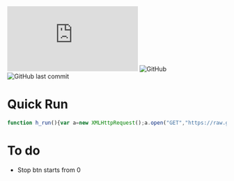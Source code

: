 ![GitHub file size in bytes](https://img.shields.io/github/size/thegamerx1/thatquizhack/dist/thatquiz.js?label=Release%20Size&style=for-the-badge)
![GitHub](https://img.shields.io/github/license/thegamerx1/thatquizhack?style=for-the-badge)
![GitHub last commit](https://img.shields.io/github/last-commit/thegamerx1/thatquizhack?style=for-the-badge)

# Quick Run
```javascript
function h_run(){var a=new XMLHttpRequest();a.open("GET","https://raw.githubusercontent.com/thegamerx1/thatquizhack/master/dist/thatquiz.js?_="+new Date().getTime(),false);a.send();h_isrelease=true;eval(a.responseText);}h_run()
```

# To do
* Stop btn starts from 0